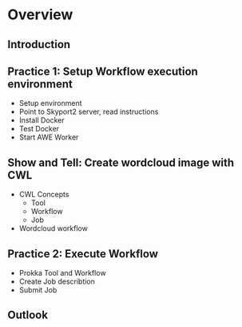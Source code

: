 # Overview

## Introduction

## Practice 1: Setup Workflow execution environment

 - Setup environment
 - Point to Skyport2 server, read instructions
 - Install Docker
 - Test Docker 
 - Start AWE Worker

## Show and Tell: Create wordcloud image with CWL

- CWL Concepts
    - Tool
    - Workflow
    - Job
- Wordcloud workflow

## Practice 2: Execute Workflow

- Prokka Tool and Workflow
- Create Job describtion
- Submit Job

## Outlook